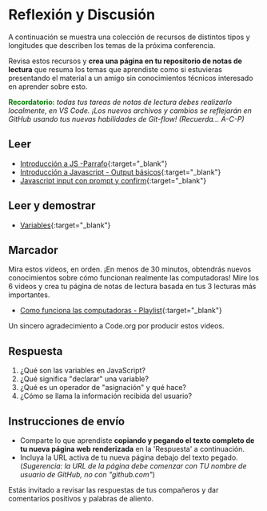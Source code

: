 # Reflexión y Discusión

A continuación se muestra una colección de recursos de distintos tipos y longitudes que describen los temas de la próxima conferencia.

Revisa estos recursos y **crea una página en tu repositorio de notas de lectura** que resuma los temas que aprendiste como si estuvieras presentando el material a un amigo sin conocimientos técnicos interesado en aprender sobre esto.

<strong style="color: green">Recordatorio:</strong> *todas tus tareas de notas de lectura debes realizarlo localmente, en VS Code. ¡Los nuevos archivos y cambios se reflejarán en GitHub usando tus nuevas habilidades de Git-flow! (Recuerda... A-C-P)*

## Leer 

- [Introducción a JS -Parrafo](https://developer.mozilla.org/es/docs/Web/JavaScript){:target="_blank"}
- [Introducción a Javascript - Output básicos](https://code-maven.com/introduction-to-javascript){:target="_blank"}
- [Javascript input con prompt y confirm](https://es.javascript.info/alert-prompt-confirm){:target="_blank"}

## Leer y demostrar

- [Variables](https://www.freecodecamp.org/espanol/news/javascript-variables-para-principiantes/){:target="_blank"}

## Marcador

Mira estos vídeos, en orden. ¡En menos de 30 minutos, obtendrás nuevos conocimientos sobre cómo funcionan realmente las computadoras! Mire los 6 videos y crea tu página de notas de lectura basada en tus 3 lecturas más importantes.

* [Como funciona las computadoras - Playlist](https://www.youtube.com/playlist?list=PLzdnOPI1iJNcsRwJhvksEo1tJqjIqWbN-){:target="_blank"}

Un sincero agradecimiento a Code.org por producir estos videos.

## Respuesta

1. ¿Qué son las variables en JavaScript?
2. ¿Qué significa "declarar" una variable?
3. ¿Qué es un operador de "asignación" y qué hace?
4. ¿Cómo se llama la información recibida del usuario?

## Instrucciones de envío

* Comparte lo que aprendiste **copiando y pegando el texto completo de tu nueva página web renderizada** en la 'Respuesta' a continuación.
* Incluya la URL activa de tu nueva página debajo del texto pegado. (*Sugerencia: la URL de la página debe comenzar con TU nombre de usuario de GitHub, no con "github.com"*)

Estás invitado a revisar las respuestas de tus compañeros y dar comentarios positivos y palabras de aliento.
